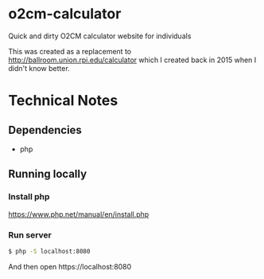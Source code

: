 # o2cm-calculator
Quick and dirty O2CM calculator website for individuals

This was created as a replacement to http://ballroom.union.rpi.edu/calculator which I created back in 2015 when I didn't know better.

# Technical Notes

## Dependencies

- php

## Running locally

### Install php

https://www.php.net/manual/en/install.php

### Run server

```sh
$ php -S localhost:8080
```

And then open https://localhost:8080